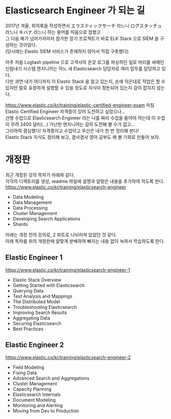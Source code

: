 # Elasticsearch Engineer 가 되는 길
2017년 겨울, 회의록을 작성하면서 エラスティックサーチ 라느니 ログスタッチュ 라느니 キバナ 라느니 하는 용어를 처음으로 접했고  
그 다음 해가 넘어가자마자 참가한 장기 프로젝트가 바로 ELK Stack 으로 SIEM 을 구성하는 것이었다.  
(당시에는 Elastic SIEM 서비스가 존재하지 않아서 직접 구축했다)  

아주 처음 Logtash pipeline 으로 고객사의 온갖 로그를 파싱하던 일로 머리를 싸매던 신참내기 시스템 엔지니어는 어느 새 Elasticsearch 담당자로 여러 업무를 담당하고 있다.  
다만 과연 내가 어디까지 이 Elastic Stack 을 알고 있는지, 손에 익은대로 작업은 할 수 있지만 말로 유창하게 설명할 수 있을 정도로 지식이 정돈되어 있는지 감이 잡히지 않는다.

https://www.elastic.co/kr/training/elastic-certified-engineer-exam
마침 Elastic Certified Engineer 자격증이 있어 도전하고 싶었으나...  
선행 수업으로 Elasticsearch Engineer 라는 나흘 짜리 수업을 들어야 하는데 이 수업이 무려 2400 달러(...) 가난한 엔지니어는 감히 도전해 볼 수가 없고...  
그리하여 결심했다! 자격증이고 수업이고 우선은 내가 한 번 정리해 본다!  
Elastic Stack 지식도 정리해 보고, 겸사겸사 영어 공부도 해 볼 기회로 만들어 보자.

# 개정판
최근 개정된 강의 목차가 아래와 같다.  
각각의 디렉토리를 생성, readme 파일에 설명과 알맞은 내용을 추가하여 적도록 한다.  
https://www.elastic.co/kr/training/elasticsearch-engineer
* Data Modeling
* Data Management
* Data Processing
* Cluster Management
* Developing Search Applications
* Shards
  
아래는 개정 전의 강의로, 2 파트로 나뉘어져 있었던 것 같다.  
아래 목차를 위의 개정판에 알맞게 분배하여 빠지는 내용 없이 녹여서 학습하도록 한다.
## Elastic Engineer 1
https://www.elastic.co/kr/training/elasticsearch-engineer-1
* Elastic Stack Overview
* Getting Started with Elasticsearch
* Querying Data
* Text Analysis and Mappings
* The Distributed Model
* Troubleshooting Elasticsearch
* Improving Search Results
* Aggregating Data
* Securing Elasticsearch
* Best Practices

## Elastic Engineer 2
https://www.elastic.co/kr/training/elasticsearch-engineer-2
* Field Modeling
* Fixing Data
* Advanced Search and Aggregations
* Cluster Management
* Capacity Planning
* Elasticsearch Internals
* Document Modeling
* Monitoring and Alerting
* Moving from Dev to Production
